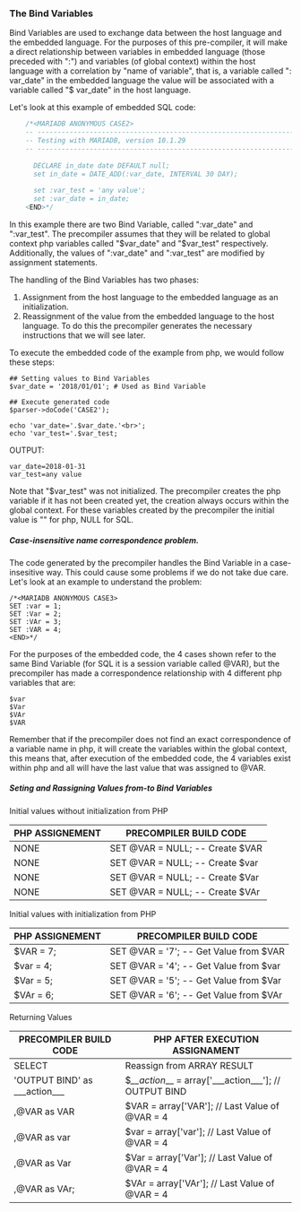 ### The Bind Variables
Bind Variables are used to exchange data between the host language and the embedded language. For the purposes of this pre-compiler, it will make a direct relationship between variables in embedded language (those preceded with ":") and variables (of global context) within the host language with a correlation by "name of variable", that is, a variable called ": var_date" in the embedded language the value will be associated with a variable called "$ var_date" in the host language.

Let's look at this example of embedded SQL code:
```php
	/*<MARIADB ANONYMOUS CASE2>
	-- --------------------------------------------------------------------
	-- Testing with MARIADB, version 10.1.29
	-- --------------------------------------------------------------------
	
	  DECLARE in_date date DEFAULT null;
	  set in_date = DATE_ADD(:var_date, INTERVAL 30 DAY);
	  
	  set :var_test = 'any value';
	  set :var_date = in_date;
	<END>*/
```

In this example there are two Bind Variable, called ":var_date" and ":var_test". The precompiler assumes that they will be related to global context php variables called "$var_date" and "$var_test" respectively. Additionally, the values of ":var_date" and ":var_test" are modified by assignment statements.

The handling of the Bind Variables has two phases:
 1. Assignment from the host language to the embedded language as an initialization.
 2. Reassignment of the value from the embedded
    language to the host language.
To do this the precompiler generates the necessary instructions that we will see later.

To execute the embedded code of the example from php, we would follow these steps:
```
## Setting values to Bind Variables
$var_date = '2018/01/01'; # Used as Bind Variable

## Execute generated code
$parser->doCode('CASE2');

echo 'var_date='.$var_date.'<br>';
echo 'var_test='.$var_test;
```
OUTPUT:
```
var_date=2018-01-31
var_test=any value
```
Note that "$var_test" was not initialized. The precompiler creates the php variable if it has not been created yet, the creation always occurs within the global context. For these variables created by the precompiler the initial value is "" for php, NULL for SQL.

##### Case-insensitive name correspondence problem.
The code generated by the precompiler handles the Bind Variable in a case-insesitive way. This could cause some problems if we do not take due care. Let's look at an example to understand the problem:
```
/*<MARIADB ANONYMOUS CASE3>
SET :var = 1;
SET :Var = 2;
SET :VAr = 3;
SET :VAR = 4;
<END>*/
```
For the purposes of the embedded code, the 4 cases shown refer to the same Bind Variable (for SQL it is a session variable called @VAR), but the precompiler has made a correspondence relationship with 4 different php variables that are:
```
$var
$Var
$VAr
$VAR
```
Remember that if the precompiler does not find an exact correspondence of a variable name in php, it will create the variables within the global context, this means that, after execution of the embedded code, the 4 variables exist within php and all will have the last value that was assigned to @VAR.

##### Seting and Rassigning Values from-to Bind Variables
Initial values without initialization from PHP

|PHP ASSIGNEMENT|PRECOMPILER BUILD CODE|
|--|--|
|NONE|SET @VAR = NULL; -- Create $VAR|
|NONE|SET @VAR = NULL; -- Create $var|
|NONE|SET @VAR = NULL; -- Create $Var|
|NONE|SET @VAR = NULL; -- Create $VAr|

Initial values with initialization from PHP

|PHP ASSIGNEMENT|PRECOMPILER BUILD CODE|
|--|--|
|$VAR = 7;|SET @VAR = '7'; -- Get Value from $VAR|
|$var = 4;|SET @VAR = '4'; -- Get Value from $var|
|$Var = 5;|SET @VAR = '5'; -- Get Value from $Var|
|$VAr = 6;|SET @VAR = '6'; -- Get Value from $VAr|

Returning Values

|PRECOMPILER BUILD CODE|PHP AFTER EXECUTION ASSIGNAMENT|
|--|--|
|SELECT|Reassign from ARRAY RESULT|
|	 'OUTPUT BIND' as \_\_\_action\_\_\_|$_\_\_action___ = array['\_\_\_action\_\_\_']; // OUTPUT BIND
|	,@VAR as VAR|$VAR = array['VAR']; // Last Value of @VAR = 4|
|	,@VAR as var|$var = array['var']; // Last Value of @VAR = 4|
|	,@VAR as Var|$Var = array['Var']; // Last Value of @VAR = 4|
|	,@VAR as VAr;|$VAr = array['VAr']; // Last Value of @VAR = 4|
